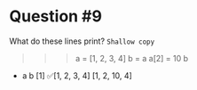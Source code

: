 # Question #9
What do these lines print?
```Shallow copy```
>>> a = [1, 2, 3, 4]
>>> b = a
>>> a[2] = 10
>>> b

<ul>
<li>a
b
[1]
✅[1, 2, 3, 4]
[1, 2, 10, 4]
</li>
